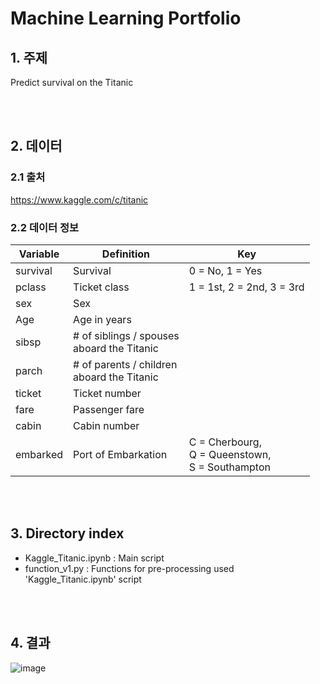 # **Machine Learning Portfolio**

## 1. 주제
Predict survival on the Titanic

<br>
<br>

## 2. 데이터
### 2.1 출처
https://www.kaggle.com/c/titanic

### 2.2 데이터 정보
|Variable|Definition|Key|
|---------------|---------------|---------------|
|survival|Survival|0 = No, 1 = Yes|
|pclass|Ticket class|1 = 1st, 2 = 2nd, 3 = 3rd|
|sex|Sex||
|Age|Age in years||
|sibsp|# of siblings / spouses<br>aboard the Titanic||
|parch|# of parents / children<br>aboard the Titanic||
|ticket|Ticket number||
|fare|Passenger fare||
|cabin|Cabin number||
|embarked|Port of Embarkation|C = Cherbourg,<br>Q = Queenstown,<br>S = Southampton|

<br>
<br>

## 3. Directory index
- Kaggle_Titanic.ipynb : Main script
- function_v1.py : Functions for pre-processing used 'Kaggle_Titanic.ipynb' script

<br>
<br>

## 4. 결과
![image](https://user-images.githubusercontent.com/82884493/120595337-28d5fa00-c47d-11eb-9be8-8769e21c4d90.png)
